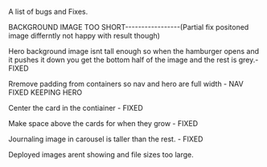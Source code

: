 A list of bugs and Fixes.


BACKGROUND IMAGE TOO SHORT-----------------(Partial fix positoned image differntly not happy with result though)



Hero background image isnt tall enough so when the hamburger opens and it pushes it down you get the bottom half of the image and the rest is grey.- FIXED


Rremove padding from containers so nav and hero are full width - NAV FIXED KEEPING HERO

Center the card in the contiainer - FIXED

Make space above the cards for when they grow - FIXED

Journaling image in carousel is taller than the rest. - FIXED

Deployed images arent showing and file sizes too large.